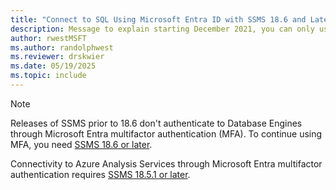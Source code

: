 ```yaml
---
title: "Connect to SQL Using Microsoft Entra ID with SSMS 18.6 and Later"
description: Message to explain starting December 2021, you can only use Microsoft Entra ID with SSMS 18.6 and later
author: rwestMSFT
ms.author: randolphwest
ms.reviewer: drskwier
ms.date: 05/19/2025
ms.topic: include
---
```


> [!NOTE]  
> Releases of SSMS prior to 18.6 don't authenticate to Database Engines through Microsoft Entra multifactor authentication (MFA). To continue using MFA, you need [SSMS 18.6 or later](../install/install.md).
>
> Connectivity to Azure Analysis Services through Microsoft Entra multifactor authentication requires [SSMS 18.5.1 or later](../install/install.md).
